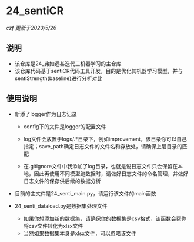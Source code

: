 # 24_sentiCR

*czf 更新于2023/5/26*

## 说明

- 该仓库是24_弗如远甚迭代三机器学习的主仓库
- 该仓库代码基于sentiCR代码工具开发，目的是优化其机器学习模型，并与sentiStrength(baseline)进行分析对比

## 使用说明

- 新添了logger作为日志记录

  - config下的文件是logger的配置文件

  - log文件会放置于logs/.*目录下，例如improvement，该目录你可以自己指定；save_path确定日志文件的文件名和存放处，请确保上层目录的匹配

  - 在.gitignore文件中我添加了log目录，也就是说日志文件只会保留在本地，因此再使用不同模型跑数据时，请做好日志文件的命名管理，并做好日志文件的保存供后续的数据分析

- 目前的主文件是24_senti_main.py，请运行该文件的main函数

- 24_senti_dataload.py是数据集处理文件
  - 如果你想添加新的数据集，请确保你的数据集是csv格式，该函数会帮你将csv文件转化为xlsx文件
  - 当然如果数据集本身是xlsx文件，可以忽略该文件

